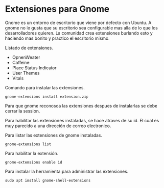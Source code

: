 # Extensiones para Gnome
Gnome es un entorno de escritorio que viene por defecto con Ubuntu.
A gnome no le gusta que su escritorio sea configurable mas alla de lo que
los desarrolladores quieren.
La comunidad crea extensiones burlando esto y haciendo mas bonito y practico el
escritorio mismo.

Listado de extensiones.
- OpnenWeater
- Caffeine
- Place Status Indicator
- User Themes
- Vitals

Comando para instalar las extensiones.
~~~
gnome-extensions install extension.zip
~~~
Para que gnome reconosca las extensiones despues de instalarlas se
debe cerrar la session.

Para habilitar las extensiones instaladas, se hace atraves de su id.
El cual es muy parecido a una dirección de correo electronico.

Para listar las extensiones de gnome instaladas.
~~~
gnome-extensions list
~~~
Para habilitar la extensión.
~~~
gnome-extensions enable id
~~~
Para instalar la herramienta para administrar las extensiones.
~~~
sudo apt install gnome-shell-extensions
~~~

